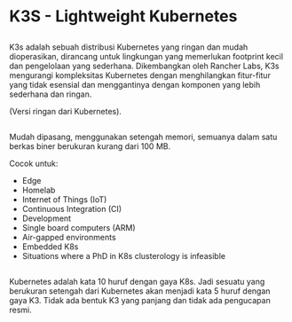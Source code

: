 # K3S - Lightweight Kubernetes

##
K3s adalah sebuah distribusi Kubernetes yang ringan dan mudah dioperasikan, dirancang untuk lingkungan yang memerlukan footprint kecil dan pengelolaan yang sederhana. Dikembangkan oleh Rancher Labs, K3s mengurangi kompleksitas Kubernetes dengan menghilangkan fitur-fitur yang tidak esensial dan menggantinya dengan komponen yang lebih sederhana dan ringan.

(Versi ringan dari Kubernetes).
##
##
Mudah dipasang, menggunakan setengah memori, semuanya dalam satu berkas biner berukuran kurang dari 100 MB.

Cocok untuk:

- Edge
- Homelab
- Internet of Things (IoT)
- Continuous Integration (CI)
- Development
- Single board computers (ARM)
- Air-gapped environments
- Embedded K8s
- Situations where a PhD in K8s clusterology is infeasible

##
Kubernetes adalah kata 10 huruf dengan gaya K8s. Jadi sesuatu yang berukuran setengah dari Kubernetes akan menjadi kata 5 huruf dengan gaya K3. Tidak ada bentuk K3 yang panjang dan tidak ada pengucapan resmi.
##
##

